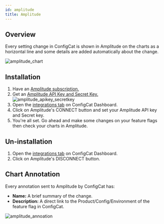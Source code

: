 ```yaml
---
id: amplitude
title: Amplitude
---
```


## Overview

Every setting change in ConfigCat is shown in Amplitude on the charts as a horizontal line and some details are added automatically about the change.

![amplitude_chart](/assets/amplitude_chart.png)

## Installation

1. Have an <a href="https://www.amplitude.com/" target="_blank">Amplitude subscription.</a>
2. Get an <a href="https://help.amplitude.com/hc/en-us/articles/360035522372#h_52731f6f-5c45-4c28-b1e1-5c0074f83ee5" target="_blank">Amplitude API Key and Secret Key.</a>
![amplitude_apikey_secretkey](/assets/amplitude_apikey_secretkey.png)
1. Open the <a href="https://app.configcat.com/product/integrations" target="_blank">integrations tab</a> on ConfigCat Dashboard.
2. Click on Amplitude's CONNECT button and set your Amplitude API key and Secret key.
3. You're all set. Go ahead and make some changes on your feature flags then check your charts in Amplitude.

## Un-installation
1. Open the <a href="https://app.configcat.com/product/integrations" target="_blank">integrations tab</a> on ConfigCat Dashboard.
2. Click on Amplitude's DISCONNECT button.


## Chart Annotation

Every annotation sent to Amplitude by ConfigCat has:
- **Name:** A brief summary of the change.
- **Description:** A direct link to the Product/Config/Environment of the feature flag in ConfigCat.

![amplitude_annoation](/assets/amplitude_annotation.png)
